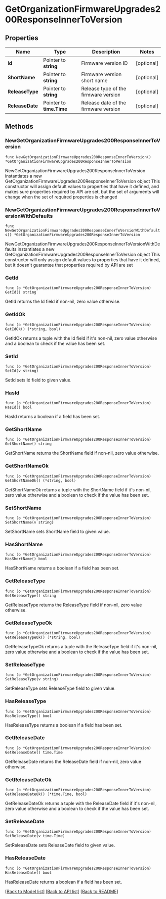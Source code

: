 # GetOrganizationFirmwareUpgrades200ResponseInnerToVersion

## Properties

Name | Type | Description | Notes
------------ | ------------- | ------------- | -------------
**Id** | Pointer to **string** | Firmware version ID | [optional] 
**ShortName** | Pointer to **string** | Firmware version short name | [optional] 
**ReleaseType** | Pointer to **string** | Release type of the firmware version | [optional] 
**ReleaseDate** | Pointer to **time.Time** | Release date of the firmware version | [optional] 

## Methods

### NewGetOrganizationFirmwareUpgrades200ResponseInnerToVersion

`func NewGetOrganizationFirmwareUpgrades200ResponseInnerToVersion() *GetOrganizationFirmwareUpgrades200ResponseInnerToVersion`

NewGetOrganizationFirmwareUpgrades200ResponseInnerToVersion instantiates a new GetOrganizationFirmwareUpgrades200ResponseInnerToVersion object
This constructor will assign default values to properties that have it defined,
and makes sure properties required by API are set, but the set of arguments
will change when the set of required properties is changed

### NewGetOrganizationFirmwareUpgrades200ResponseInnerToVersionWithDefaults

`func NewGetOrganizationFirmwareUpgrades200ResponseInnerToVersionWithDefaults() *GetOrganizationFirmwareUpgrades200ResponseInnerToVersion`

NewGetOrganizationFirmwareUpgrades200ResponseInnerToVersionWithDefaults instantiates a new GetOrganizationFirmwareUpgrades200ResponseInnerToVersion object
This constructor will only assign default values to properties that have it defined,
but it doesn't guarantee that properties required by API are set

### GetId

`func (o *GetOrganizationFirmwareUpgrades200ResponseInnerToVersion) GetId() string`

GetId returns the Id field if non-nil, zero value otherwise.

### GetIdOk

`func (o *GetOrganizationFirmwareUpgrades200ResponseInnerToVersion) GetIdOk() (*string, bool)`

GetIdOk returns a tuple with the Id field if it's non-nil, zero value otherwise
and a boolean to check if the value has been set.

### SetId

`func (o *GetOrganizationFirmwareUpgrades200ResponseInnerToVersion) SetId(v string)`

SetId sets Id field to given value.

### HasId

`func (o *GetOrganizationFirmwareUpgrades200ResponseInnerToVersion) HasId() bool`

HasId returns a boolean if a field has been set.

### GetShortName

`func (o *GetOrganizationFirmwareUpgrades200ResponseInnerToVersion) GetShortName() string`

GetShortName returns the ShortName field if non-nil, zero value otherwise.

### GetShortNameOk

`func (o *GetOrganizationFirmwareUpgrades200ResponseInnerToVersion) GetShortNameOk() (*string, bool)`

GetShortNameOk returns a tuple with the ShortName field if it's non-nil, zero value otherwise
and a boolean to check if the value has been set.

### SetShortName

`func (o *GetOrganizationFirmwareUpgrades200ResponseInnerToVersion) SetShortName(v string)`

SetShortName sets ShortName field to given value.

### HasShortName

`func (o *GetOrganizationFirmwareUpgrades200ResponseInnerToVersion) HasShortName() bool`

HasShortName returns a boolean if a field has been set.

### GetReleaseType

`func (o *GetOrganizationFirmwareUpgrades200ResponseInnerToVersion) GetReleaseType() string`

GetReleaseType returns the ReleaseType field if non-nil, zero value otherwise.

### GetReleaseTypeOk

`func (o *GetOrganizationFirmwareUpgrades200ResponseInnerToVersion) GetReleaseTypeOk() (*string, bool)`

GetReleaseTypeOk returns a tuple with the ReleaseType field if it's non-nil, zero value otherwise
and a boolean to check if the value has been set.

### SetReleaseType

`func (o *GetOrganizationFirmwareUpgrades200ResponseInnerToVersion) SetReleaseType(v string)`

SetReleaseType sets ReleaseType field to given value.

### HasReleaseType

`func (o *GetOrganizationFirmwareUpgrades200ResponseInnerToVersion) HasReleaseType() bool`

HasReleaseType returns a boolean if a field has been set.

### GetReleaseDate

`func (o *GetOrganizationFirmwareUpgrades200ResponseInnerToVersion) GetReleaseDate() time.Time`

GetReleaseDate returns the ReleaseDate field if non-nil, zero value otherwise.

### GetReleaseDateOk

`func (o *GetOrganizationFirmwareUpgrades200ResponseInnerToVersion) GetReleaseDateOk() (*time.Time, bool)`

GetReleaseDateOk returns a tuple with the ReleaseDate field if it's non-nil, zero value otherwise
and a boolean to check if the value has been set.

### SetReleaseDate

`func (o *GetOrganizationFirmwareUpgrades200ResponseInnerToVersion) SetReleaseDate(v time.Time)`

SetReleaseDate sets ReleaseDate field to given value.

### HasReleaseDate

`func (o *GetOrganizationFirmwareUpgrades200ResponseInnerToVersion) HasReleaseDate() bool`

HasReleaseDate returns a boolean if a field has been set.


[[Back to Model list]](../README.md#documentation-for-models) [[Back to API list]](../README.md#documentation-for-api-endpoints) [[Back to README]](../README.md)


